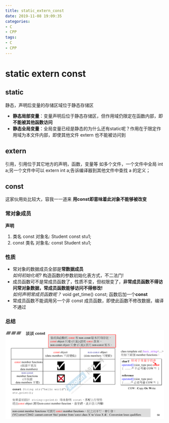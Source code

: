 ```yaml
---
title: static_extern_const
date: 2019-11-08 19:09:35
categories:
- C
- CPP
tags:
- C
- CPP
---
```


# static extern const

## static

静态，声明后变量的存储区域位于静态存储区

- **静态局部变量**：变量声明后位于静态存储区，但作用域仍限定在函数内部，即**不能被其他函数访问**
- **静态全局变量**：全局变量已经是静态的为什么还有static呢？作用在于限定作用域为本文件内部，即使其他文件 extern 也不能被访问到

## extern

引用，引用位于其它地方的声明，函数，变量等
如多个文件，一个文件中全局 int a;另一个文件中可以 extern int a;告诉编译器到其他文件中查找 a 的定义；

## const

这家伙用处比较大，容我一一道来 
**用const即意味着此对象不能够被改变**

### 常对象成员

**声明**

1. 类名 const 对象名: Student const stu1;  
2. const 类名 对象名: const Student stu1;  

### 性质

- 常对象的数据成员全部是**常数据成员**     
*如何初始化呢?*   构造函数的参数初始化表方式，不二法门!  
- 成员函数可不是常成员函数了，性质不变，但权限变了，**非常成员函数不得访问常对象数据，常成员函数能够访问不得修改!**     
*如何声明常成员函数呢？*   void get_time() const; 函数后加一个**const**
- 常成员函数不能调用另一个非 const 成员函数，即使此函数不修改数据，编译不通过

### 总结

![const keyword](./static_extern_const/const.png)
